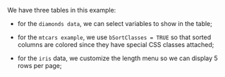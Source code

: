 We have three tables in this example:

- for the `diamonds data`, we can select variables to show in the table;

- for the `mtcars example`, we use `bSortClasses = TRUE` so that sorted
  columns are colored since they have special CSS classes attached;

- for the `iris` data, we customize the length menu so we can display 5 rows
  per page;
